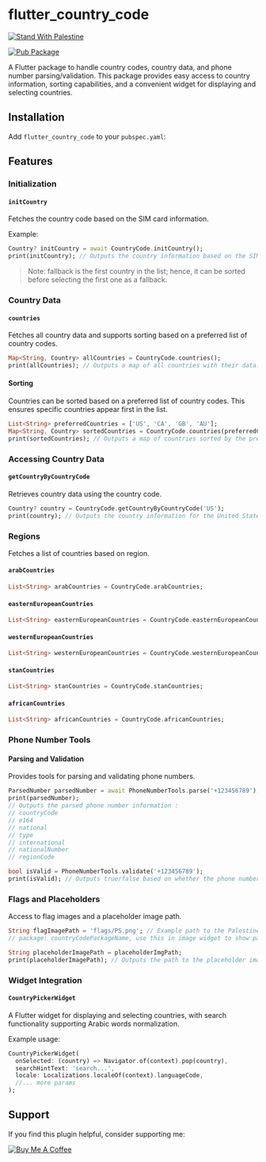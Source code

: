 # flutter_country_code

[![Stand With Palestine](https://raw.githubusercontent.com/TheBSD/StandWithPalestine/main/banner-no-action.svg)](https://thebsd.github.io/StandWithPalestine)

[![Pub Package](https://img.shields.io/pub/v/flutter_country_code.svg)](https://pub.dev/packages/flutter_country_code)

A Flutter package to handle country codes, country data, and phone number parsing/validation. This package provides easy access to country information, sorting capabilities, and a convenient widget for displaying and selecting countries.

## Installation

Add `flutter_country_code` to your `pubspec.yaml`:

## Features

### Initialization

#### `initCountry`

Fetches the country code based on the SIM card information.

Example:

```dart
Country? initCountry = await CountryCode.initCountry();
print(initCountry); // Outputs the country information based on the SIM card.
```

> Note: fallback is the first country in the list; hence, it can be sorted before selecting the first one as a fallback.

### Country Data

#### `countries`

Fetches all country data and supports sorting based on a preferred list of country codes.

```dart
Map<String, Country> allCountries = CountryCode.countries();
print(allCountries); // Outputs a map of all countries with their data.
```

#### Sorting

Countries can be sorted based on a preferred list of country codes. This ensures specific countries appear first in the list.

```dart
List<String> preferredCountries = ['US', 'CA', 'GB', 'AU'];
Map<String, Country> sortedCountries = CountryCode.countries(preferredCountries);
print(sortedCountries); // Outputs a map of countries sorted by the preferred list.
```

### Accessing Country Data

#### `getCountryByCountryCode`

Retrieves country data using the country code.

```dart
Country? country = CountryCode.getCountryByCountryCode('US');
print(country); // Outputs the country information for the United States.
```

### Regions

Fetches a list of countries based on region.

#### `arabCountries`

```dart
List<String> arabCountries = CountryCode.arabCountries;
```

#### `easternEuropeanCountries`

```dart
List<String> easternEuropeanCountries = CountryCode.easternEuropeanCountries;
```

#### `westernEuropeanCountries`

```dart
List<String> westernEuropeanCountries = CountryCode.westernEuropeanCountries;
```

#### `stanCountries`

```dart
List<String> stanCountries = CountryCode.stanCountries;
```

#### `africanCountries`

```dart
List<String> africanCountries = CountryCode.africanCountries;
```

### Phone Number Tools

#### Parsing and Validation

Provides tools for parsing and validating phone numbers.

```dart
ParsedNumber parsedNumber = await PhoneNumberTools.parse('+123456789');
print(parsedNumber); 
// Outputs the parsed phone number information :
// countryCode
// e164
// national
// type
// international
// nationalNumber
// regionCode

bool isValid = PhoneNumberTools.validate('+123456789');
print(isValid); // Outputs true/false based on whether the phone number is valid.
```

### Flags and Placeholders

Access to flag images and a placeholder image path.

```dart
String flagImagePath = 'flags/PS.png'; // Example path to the Palestine flag.
// package: countryCodePackageName, use this in image widget to show package assets only

String placeholderImagePath = placeholderImgPath;
print(placeholderImagePath); // Outputs the path to the placeholder image.
```

### Widget Integration

#### `CountryPickerWidget`

A Flutter widget for displaying and selecting countries, with search functionality supporting Arabic words normalization.

Example usage:

```dart
CountryPickerWidget(
  onSelected: (country) => Navigator.of(context).pop(country),
  searchHintText: 'search...',
  locale: Localizations.localeOf(context).languageCode,
  //... more params
);
```

## Support

If you find this plugin helpful, consider supporting me:

[![Buy Me A Coffee](https://www.buymeacoffee.com/assets/img/guidelines/download-assets-sm-1.svg)](https://buymeacoffee.com/is10vmust)
